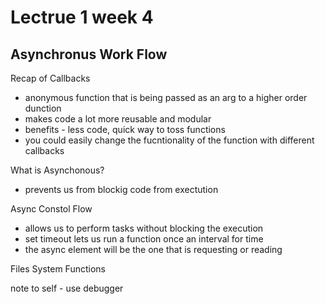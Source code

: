 # Lectrue 1 week 4

## Asynchronus Work Flow

Recap of Callbacks
- anonymous function that is being passed as an arg to a higher order dunction
- makes code a lot more reusable and modular
- benefits - less code, quick way to toss functions
- you could easily change the fucntionality of the function with different callbacks

What is Asynchonous?

- prevents us from blockig code from exectution 

Async Constol Flow

- allows us to perform tasks without blocking the execution 
- set timeout lets us run a function once an interval for time 
- the async element will be the one that is requesting or reading

Files System Functions


note to self - use debugger